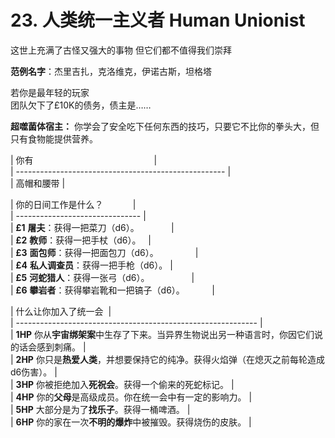 # 23. 人类统一主义者 Human Unionist   
这世上充满了古怪又强大的事物
但它们都不值得我们崇拜

**范例名字**：杰里吉扎，克洛维克，伊诺古斯，坦格塔
  
若你是最年轻的玩家  
团队欠下了£10K的债务，债主是……  
  
**超噬菌体宿主：** 你学会了安全吃下任何东西的技巧，只要它不比你的拳头大，但只有食物能提供营养。  
  
  
| 你有                                                 |  
| ---------------------------------------------------- |  
| 高帽和腰带 |  
  
| 你的日间工作是什么？            |  
| ------------------------------- |  
| **£1** **屠夫**：获得一把菜刀（d6）。             |  
| **£2** **教师**：获得一把手杖（d6）。   |  
| **£3** **面包师**：获得一把面包刀（d6）。               |  
| **£4** **私人调查员**：获得一把手枪（d6）。 |  
| **£5** **河蛇猎人**：获得一张弓（d6）。                 |  
| **£6** **攀岩者**：获得攀岩靴和一把镐子（d6）。           |  
  
| 什么让你加入了统一会  |  
| ------------------------------------------------------------ |  
| **1HP** 你从**宇宙绑架案**中生存了下来。当异界生物说出另一种语言时，你因它们说的话会感到刺痛。 |  
| **2HP** 你只是**热爱人类**，并想要保持它的纯净。获得火焰弹（在熄灭之前每轮造成d6伤害）。 |  
| **3HP** 你被拒绝加入**死祝会**。获得一个偷来的死蛇标记。 |  
| **4HP** 你的**父母**是高级成员。你在统一会中有一定的影响力。 |  
| **5HP** 大部分是为了**找乐子**。获得一桶啤酒。 |  
| **6HP** 你的家在一次**不明的爆炸**中被摧毁。获得烧伤的皮肤。 |